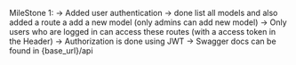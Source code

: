 
MileStone 1:
    -> Added user authentication
    -> done list all models and also added a route a add a new model (only admins can add new model)
    -> Only users who are logged in can access these routes (with a access token in the Header)
    -> Authorization is done using JWT
    -> Swagger docs can be found in {base_url}/api